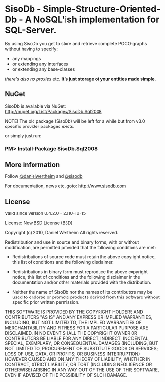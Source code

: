 # SisoDb - Simple-Structure-Oriented-Db - A NoSQL'ish implementation for SQL-Server.

By using SisoDb you get to store and retrieve complete POCO-graphs without having to specify:

* any mappings
* or extending any interfaces 
* or extending any base-classes

_there's also no proxies_ etc. **It's just storage of your entities made simple**.

## NuGet
SisoDb is available via NuGet: http://nuget.org/List/Packages/SisoDb.Sql2008

NOTE! The old package (SisoDb) will be left for a while but from v3.0 specific provider packages exists.

or simply just run:

### PM> Install-Package SisoDb.Sql2008

## More information
Follow [@danielwertheim](http://twitter.com/danielwertheim) and [@sisodb](http://twitter.com/sisodb)

For documentation, news etc, goto: <http://www.sisodb.com>

## License
Valid since version 0.4.2.0 - 2010-10-15

License: New BSD License (BSD)

Copyright (c) 2010, Daniel Wertheim
All rights reserved.

Redistribution and use in source and binary forms, with or without modification, are permitted provided that the following 
conditions are met:

* Redistributions of source code must retain the above copyright notice, this list of conditions and the following disclaimer.

* Redistributions in binary form must reproduce the above copyright notice, this list of conditions and the following 
disclaimer in the documentation and/or other materials provided with the distribution.

* Neither the name of SisoDb nor the names of its contributors may be used to endorse or promote products derived from this 
software without specific prior written permission.

THIS SOFTWARE IS PROVIDED BY THE COPYRIGHT HOLDERS AND CONTRIBUTORS "AS IS" AND ANY EXPRESS OR IMPLIED WARRANTIES,
INCLUDING, BUT NOT LIMITED TO, THE IMPLIED WARRANTIES OF MERCHANTABILITY AND FITNESS FOR A PARTICULAR PURPOSE ARE
DISCLAIMED. IN NO EVENT SHALL THE COPYRIGHT OWNER OR CONTRIBUTORS BE LIABLE FOR ANY DIRECT, INDIRECT, INCIDENTAL,
SPECIAL, EXEMPLARY, OR CONSEQUENTIAL DAMAGES (INCLUDING, BUT NOT LIMITED TO, PROCUREMENT OF SUBSTITUTE GOODS OR 
SERVICES; LOSS OF USE, DATA, OR PROFITS; OR BUSINESS INTERRUPTION) HOWEVER CAUSED AND ON ANY THEORY OF LIABILITY, 
WHETHER IN CONTRACT, STRICT LIABILITY, OR TORT (INCLUDING NEGLIGENCE OR OTHERWISE) ARISING IN ANY WAY OUT OF THE USE
OF THIS SOFTWARE, EVEN IF ADVISED OF THE POSSIBILITY OF SUCH DAMAGE.

